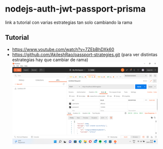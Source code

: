 # nodejs-auth-jwt-passport-prisma
link a tutorial con varias estrategias  tan solo cambiando la rama 
## Tutorial
* https://www.youtube.com/watch?v=7ZEbBhDXk60
* https://github.com/AkileshRao/passport-strategies.git
(para ver distintas estrategias hay que cambiar de rama)
![image](pantalla0.png)
